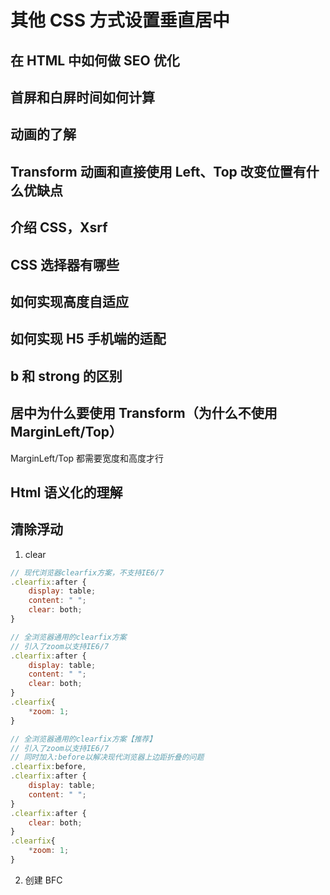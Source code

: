 # 其他 CSS 方式设置垂直居中

## 在 HTML 中如何做 SEO 优化

## 首屏和白屏时间如何计算

## 动画的了解

## Transform 动画和直接使用 Left、Top 改变位置有什么优缺点

## 介绍 CSS，Xsrf

## CSS 选择器有哪些

## 如何实现高度自适应

## 如何实现 H5 手机端的适配

## b 和 strong 的区别

## 居中为什么要使用 Transform（为什么不使用 MarginLeft/Top）

MarginLeft/Top 都需要宽度和高度才行

## Html 语义化的理解

## 清除浮动

1. clear

```js
// 现代浏览器clearfix方案，不支持IE6/7
.clearfix:after {
    display: table;
    content: " ";
    clear: both;
}

// 全浏览器通用的clearfix方案
// 引入了zoom以支持IE6/7
.clearfix:after {
    display: table;
    content: " ";
    clear: both;
}
.clearfix{
    *zoom: 1;
}

// 全浏览器通用的clearfix方案【推荐】
// 引入了zoom以支持IE6/7
// 同时加入:before以解决现代浏览器上边距折叠的问题
.clearfix:before,
.clearfix:after {
    display: table;
    content: " ";
}
.clearfix:after {
    clear: both;
}
.clearfix{
    *zoom: 1;
}
```

2. 创建 BFC
